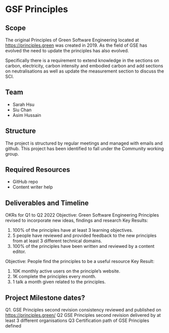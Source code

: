 # GSF Principles

## Scope
The original Principles of Green Software Engineering located at https://principles.green was created in 2019. As the field of GSE has evolved the need to update the principles has also evolved.

Specifically there is a requirement to extend knowledge in the sections on carbon, electricity, carbon intensity and embodied carbon and add sections on neutralisations as well as update the measurement section to discuss the SCI.

## Team
* Sarah Hsu
* Siu Chan
* Asim Hussain

## Structure
The project is structured by regular meetings and managed with emails and github. 
This project has been identified to fall under the Community working group. 

## Required Resources
* GitHub repo
* Content writer help

## Deliverables and Timeline
OKRs for Q1 to Q2 2022
Objective: Green Software Engineering Principles revised to incorporate new ideas, findings and research
Key Results:
1.	100% of the principles have at least 3 learning objectives. 
2.	5 people have reviewed and provided feedback to the new principles from at least 3 different technical domains.
3.	100% of the principles have been written and reviewed by a content editor.

Objective: People find the principles to be a useful resource
Key Result: 
1.	10K monthly active users on the principle’s website.
2.	1K complete the principles every month.
3.	1 talk a month given related to the principles.

## Project Milestone dates?
Q1.	GSE Principles second revision consistency reviewed and published on https://principles.green/
Q2	GSE Principles second revision delivered by at least 3 different organisations 
Q3	Certification path of GSE Principles defined

